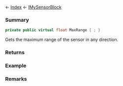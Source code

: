 ← [Index](Api-Index) ← [IMySensorBlock](Sandbox.ModAPI.Ingame.IMySensorBlock)

### Summary

```csharp
private public virtual float MaxRange { ; }
```

Gets the maximum range of the sensor in any direction.

### Returns

### Example

### Remarks

